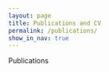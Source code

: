 ```yaml
---
layout: page
title: Publications and CV
permalink: /publications/
show_in_nav: true
---
```


Publications
